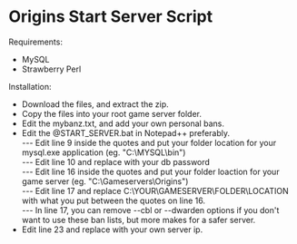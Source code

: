Origins Start Server Script
============

Requirements:
- MySQL
- Strawberry Perl


Installation:
- Download the files, and extract the zip.
- Copy the files into your root game server folder.
- Edit the mybanz.txt, and add your own personal bans.
- Edit the @START_SERVER.bat in Notepad++ preferably.<br>
--- Edit line 9 inside the quotes and put your folder location for your mysql.exe application (eg.  "C:\MYSQL\bin")<br>
--- Edit line 10 and replace <PASSWORD> with your db password<br>
--- Edit line 16 inside the quotes and put your folder loaction for your game server (eg.  "C:\Gameservers\Origins")<br>
--- Edit line 17 and replace C:\YOUR\GAMESERVER\FOLDER\LOCATION with what you put between the quotes on line 16.<br>
--- In line 17, you can remove --cbl or --dwarden options if you don't want to use these ban lists, but more makes for a safer server.<br>
- Edit line 23 and replace <SERVER IP> with your own server ip.

